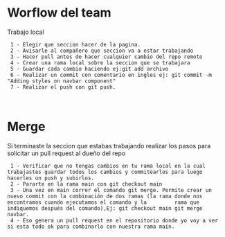 # Worflow del team 
  Trabajo local 
```
 1 - Elegir que seccion hacer de la pagina.
 2 - Avisarle al compañero que seccion va a estar trabajando
 3 - Hacer pull antes de hacer cualquier cambio del repo remoto 
 4 - Crear una rama local sobre la seccion que se trabajara
 5 - Guardar cada cambio haciendo ej:git add archivo 
 6 - Realizar un commit con comentario en ingles ej: git commit -m "Adding styles on navbar component"
 7 - Realizar el push con git push.

 
```

 # Merge
   Si terminaste la seccion que estabas trabajando realizar los pasos para solicitar un pull request al dueño del repo 
 ```
  1 - Verificar que no tengas cambios en tu rama local en la cual trabajastes guardar todos los cambios y commitearlos para luego hacerles un push y subirlos.
  2 - Pararte en la rama main con git checkout main 
  3 - Una vez en main correr el comando git merge. Permite crear un nuevo commit con la combinación de dos ramas (la rama donde nos encontramos cuando ejecutamos el comando y la         rama que indiquemos después del comando),Ej: git checkout main git merge navbar.
  4 - Eso genera un pull request en el repositorio donde yo voy a ver si esta todo ok para combinarlo con nuestra rama main.
 ```
